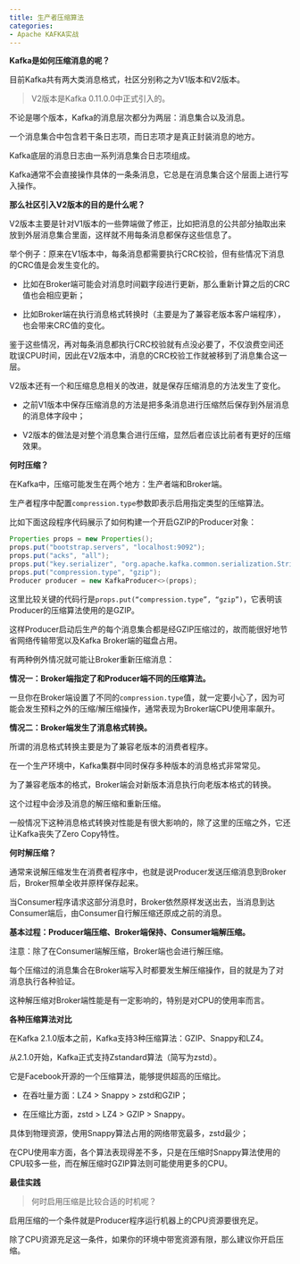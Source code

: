 ```yaml
---
title: 生产者压缩算法
categories: 
- Apache KAFKA实战
---
```


**Kafka是如何压缩消息的呢？**

目前Kafka共有两大类消息格式，社区分别称之为V1版本和V2版本。

> V2版本是Kafka 0.11.0.0中正式引入的。

不论是哪个版本，Kafka的消息层次都分为两层：消息集合以及消息。

一个消息集合中包含若干条日志项，而日志项才是真正封装消息的地方。

Kafka底层的消息日志由一系列消息集合日志项组成。

Kafka通常不会直接操作具体的一条条消息，它总是在消息集合这个层面上进行写入操作。

**那么社区引入V2版本的目的是什么呢？**

V2版本主要是针对V1版本的一些弊端做了修正，比如把消息的公共部分抽取出来放到外层消息集合里面，这样就不用每条消息都保存这些信息了。

举个例子：原来在V1版本中，每条消息都需要执行CRC校验，但有些情况下消息的CRC值是会发生变化的。

* 比如在Broker端可能会对消息时间戳字段进行更新，那么重新计算之后的CRC值也会相应更新；

* 比如Broker端在执行消息格式转换时（主要是为了兼容老版本客户端程序），也会带来CRC值的变化。

鉴于这些情况，再对每条消息都执行CRC校验就有点没必要了，不仅浪费空间还耽误CPU时间，因此在V2版本中，消息的CRC校验工作就被移到了消息集合这一层。

V2版本还有一个和压缩息息相关的改进，就是保存压缩消息的方法发生了变化。

* 之前V1版本中保存压缩消息的方法是把多条消息进行压缩然后保存到外层消息的消息体字段中；

* V2版本的做法是对整个消息集合进行压缩，显然后者应该比前者有更好的压缩效果。

**何时压缩？**

在Kafka中，压缩可能发生在两个地方：生产者端和Broker端。

生产者程序中配置`compression.type`参数即表示启用指定类型的压缩算法。

比如下面这段程序代码展示了如何构建一个开启GZIP的Producer对象：

```java
Properties props = new Properties(); 
props.put("bootstrap.servers", "localhost:9092"); 
props.put("acks", "all"); 
props.put("key.serializer", "org.apache.kafka.common.serialization.StringSerializer"); props.put("value.serializer", "org.apache.kafka.common.serialization.StringSerializer"); // 开启GZIP压缩 
props.put("compression.type", "gzip"); 
Producer producer = new KafkaProducer<>(props);
```

这里比较关键的代码行是`props.put(“compression.type”, “gzip”)`，它表明该Producer的压缩算法使用的是GZIP。

这样Producer启动后生产的每个消息集合都是经GZIP压缩过的，故而能很好地节省网络传输带宽以及Kafka Broker端的磁盘占用。

有两种例外情况就可能让Broker重新压缩消息：

**情况一：Broker端指定了和Producer端不同的压缩算法。**

一旦你在Broker端设置了不同的`compression.type`值，就一定要小心了，因为可能会发生预料之外的压缩/解压缩操作，通常表现为Broker端CPU使用率飙升。

**情况二：Broker端发生了消息格式转换。**

所谓的消息格式转换主要是为了兼容老版本的消费者程序。

在一个生产环境中，Kafka集群中同时保存多种版本的消息格式非常常见。

为了兼容老版本的格式，Broker端会对新版本消息执行向老版本格式的转换。

这个过程中会涉及消息的解压缩和重新压缩。

一般情况下这种消息格式转换对性能是有很大影响的，除了这里的压缩之外，它还让Kafka丧失了Zero Copy特性。

**何时解压缩？**

通常来说解压缩发生在消费者程序中，也就是说Producer发送压缩消息到Broker后，Broker照单全收并原样保存起来。

当Consumer程序请求这部分消息时，Broker依然原样发送出去，当消息到达Consumer端后，由Consumer自行解压缩还原成之前的消息。

**基本过程：Producer端压缩、Broker端保持、Consumer端解压缩。**

注意：除了在Consumer端解压缩，Broker端也会进行解压缩。

每个压缩过的消息集合在Broker端写入时都要发生解压缩操作，目的就是为了对消息执行各种验证。

这种解压缩对Broker端性能是有一定影响的，特别是对CPU的使用率而言。

**各种压缩算法对比**

在Kafka 2.1.0版本之前，Kafka支持3种压缩算法：GZIP、Snappy和LZ4。

从2.1.0开始，Kafka正式支持Zstandard算法（简写为zstd）。

它是Facebook开源的一个压缩算法，能够提供超高的压缩比。

* 在吞吐量方面：LZ4 > Snappy > zstd和GZIP；

* 在压缩比方面，zstd > LZ4 > GZIP > Snappy。

具体到物理资源，使用Snappy算法占用的网络带宽最多，zstd最少；

在CPU使用率方面，各个算法表现得差不多，只是在压缩时Snappy算法使用的CPU较多一些，而在解压缩时GZIP算法则可能使用更多的CPU。

**最佳实践**

> 何时启用压缩是比较合适的时机呢？

启用压缩的一个条件就是Producer程序运行机器上的CPU资源要很充足。

除了CPU资源充足这一条件，如果你的环境中带宽资源有限，那么建议你开启压缩。